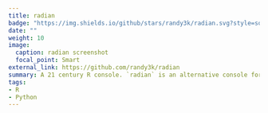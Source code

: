 ```yaml
---
title: radian
badge: "https://img.shields.io/github/stars/randy3k/radian.svg?style=social&label=Star"
date: ""
weight: 10
image:
  caption: radian screenshot
  focal_point: Smart
external_link: https://github.com/randy3k/radian
summary: A 21 century R console. `radian` is an alternative console for the R program with multiline editing and rich syntax highlight. It is written in Python, so to some extent, it could be considered as a `ipython` clone for R. 
tags:
- R
- Python
---
```

